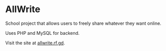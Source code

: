 # AllWrite
School project that allows users to freely share whatever they want online.

Uses PHP and MySQL for backend.

Visit the site at [allwrite.rf.gd](https://allwrite.rf.gd).
